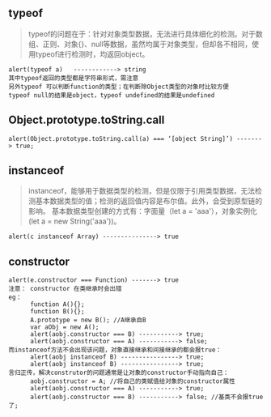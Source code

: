 ## typeof
> typeof的问题在于：针对对象类型数据，无法进行具体细化的检测。对于数组、正则、对象{}、null等数据，虽然均属于对象类型，但却各不相同，使用typeof进行检测时，均返回object。
```
alert(typeof a)   ------------> string
其中typeof返回的类型都是字符串形式，需注意
另外typeof 可以判断function的类型；在判断除Object类型的对象时比较方便
typeof null的结果是object，typeof undefined的结果是undefined
```

## Object.prototype.toString.call
```
alert(Object.prototype.toString.call(a) === ‘[object String]’) -------> true;
```

## instanceof
> instanceof，能够用于数据类型的检测，但是仅限于引用类型数据，无法检测基本数据类型的值；检测的返回值内容是布尔值。此外，会受到原型链的影响。
>基本数据类型创建的方式有：字面量（let a = 'aaa'），对象实例化(let a = new String('aaa'))。
```
alert(c instanceof Array) ---------------> true
```

## constructor
```
alert(e.constructor === Function) -------> true
注意： constructor 在类继承时会出错
eg：
      function A(){};
      function B(){};
      A.prototype = new B(); //A继承自B
      var aObj = new A();
      alert(aobj.constructor === B) -----------> true;
      alert(aobj.constructor === A) -----------> false;
而instanceof方法不会出现该问题，对象直接继承和间接继承的都会报true：
      alert(aobj instanceof B) ----------------> true;
      alert(aobj instanceof B) ----------------> true;
言归正传，解决construtor的问题通常是让对象的constructor手动指向自己：
      aobj.constructor = A; //将自己的类赋值给对象的constructor属性
      alert(aobj.constructor === A) -----------> true;
      alert(aobj.constructor === B) -----------> false; //基类不会报true了;
```